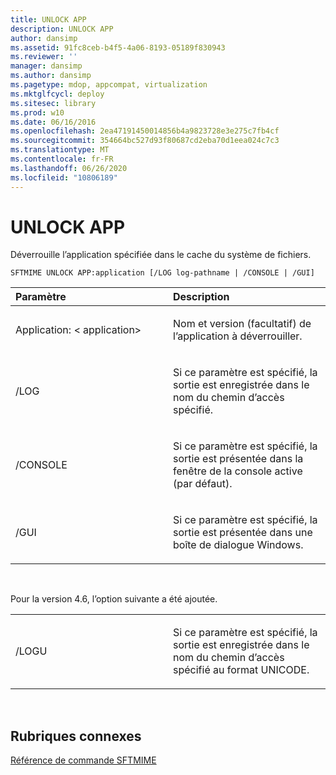 ```yaml
---
title: UNLOCK APP
description: UNLOCK APP
author: dansimp
ms.assetid: 91fc8ceb-b4f5-4a06-8193-05189f830943
ms.reviewer: ''
manager: dansimp
ms.author: dansimp
ms.pagetype: mdop, appcompat, virtualization
ms.mktglfcycl: deploy
ms.sitesec: library
ms.prod: w10
ms.date: 06/16/2016
ms.openlocfilehash: 2ea47191450014856b4a9823728e3e275c7fb4cf
ms.sourcegitcommit: 354664bc527d93f80687cd2eba70d1eea024c7c3
ms.translationtype: MT
ms.contentlocale: fr-FR
ms.lasthandoff: 06/26/2020
ms.locfileid: "10806189"
---
```

# UNLOCK APP


Déverrouille l’application spécifiée dans le cache du système de fichiers.

`SFTMIME UNLOCK APP:application [/LOG log-pathname | /CONSOLE | /GUI]`

<table>
<colgroup>
<col width="50%" />
<col width="50%" />
</colgroup>
<thead>
<tr class="header">
<th align="left">Paramètre</th>
<th align="left">Description</th>
</tr>
</thead>
<tbody>
<tr class="odd">
<td align="left"><p>Application: &lt; application&gt;</p></td>
<td align="left"><p>Nom et version (facultatif) de l’application à déverrouiller.</p></td>
</tr>
<tr class="even">
<td align="left"><p>/LOG</p></td>
<td align="left"><p>Si ce paramètre est spécifié, la sortie est enregistrée dans le nom du chemin d’accès spécifié.</p></td>
</tr>
<tr class="odd">
<td align="left"><p>/CONSOLE</p></td>
<td align="left"><p>Si ce paramètre est spécifié, la sortie est présentée dans la fenêtre de la console active (par défaut).</p></td>
</tr>
<tr class="even">
<td align="left"><p>/GUI</p></td>
<td align="left"><p>Si ce paramètre est spécifié, la sortie est présentée dans une boîte de dialogue Windows.</p></td>
</tr>
</tbody>
</table>

 

Pour la version 4.6, l’option suivante a été ajoutée.

<table>
<colgroup>
<col width="50%" />
<col width="50%" />
</colgroup>
<tbody>
<tr class="odd">
<td align="left"><p>/LOGU</p></td>
<td align="left"><p>Si ce paramètre est spécifié, la sortie est enregistrée dans le nom du chemin d’accès spécifié au format UNICODE.</p></td>
</tr>
</tbody>
</table>

 

## Rubriques connexes


[Référence de commande SFTMIME](sftmime--command-reference.md)

 

 





